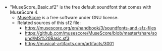 - "MuseScore_Basic.sf2" is the free default soundfont that comes with MuseScore 4.  
  - [MuseScore](https://github.com/musescore/MuseScore) is a free software under GNU license.
  - Related sources of this sf2 file:
    - https://musescore.org/en/handbook/3/soundfonts-and-sfz-files
    - https://github.com/musescore/MuseScore/blob/master/share/sound/MS%20Basic.sf3
    - https://musical-artifacts.com/artifacts/3001
